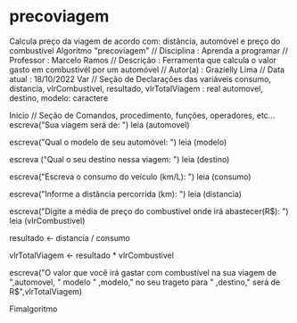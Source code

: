 # precoviagem
 Calcula preço da viagem de acordo com: distância, automóvel e preço do combustível
Algoritmo "precoviagem"
// Disciplina  : Aprenda a programar
// Professor   : Marcelo Ramos
// Descrição   : Ferramenta que calcula o valor gasto em combustivél por um automóvel
// Autor(a)    : Grazielly Lima
// Data atual  : 18/10/2022
Var
// Seção de Declarações das variáveis 
consumo, distancia, vlrCombustivel, resultado, vlrTotalViagem : real
automovel, destino, modelo: caractere

Inicio
// Seção de Comandos, procedimento, funções, operadores, etc...
escreva("Sua viagem será de: ")
leia (automovel)

escreva("Qual o modelo de seu automóvel: ")
leia (modelo)

escreva ("Qual o seu destino nessa viagem: ")
leia (destino)

escreva("Escreva o consumo do veículo (km/L): ")
leia (consumo)

escreva("Informe a distância percorrida (km): ")
leia (distancia)

escreva("Digite a média de preço do combustível onde irá abastecer(R$): ")
leia (vlrCombustivel)

resultado <- distancia / consumo

vlrTotalViagem <- resultado * vlrCombustivel

escreva("O valor que você irá gastar com combustível na sua viagem de ",automovel, " modelo " ,modelo," no seu trageto para " ,destino," será de R$",vlrTotalViagem)

Fimalgoritmo
